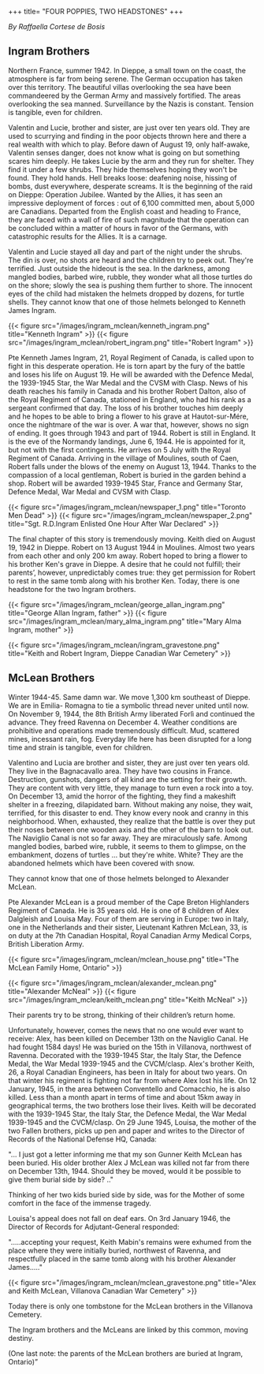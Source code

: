 +++
title= "FOUR POPPIES, TWO HEADSTONES"
+++

*By Raffaella Cortese de Bosis*


## Ingram Brothers

Northern France, summer 1942. In Dieppe, a small town on the coast, the atmosphere is far from being serene. The German occupation has taken over this territory. The beautiful villas overlooking the sea have been commandeered by the German Army and massively fortified.  The areas overlooking the sea manned. Surveillance by the Nazis is constant. Tension is tangible, even for children. 

Valentin and Lucie, brother and sister, are just over ten years old. They are used to scurrying and finding in the poor objects thrown here and there a real wealth with which to play. Before dawn of August 19, only half-awake, Valentin senses  danger, does not know what is going on but  something  scares him deeply. He takes Lucie by the arm and they run for shelter. They find it under a few shrubs. They hide themselves hoping they won't be found.  They hold  hands. Hell breaks loose: deafening noise, hissing of bombs, dust everywhere, desperate screams. It is the beginning of the raid on Dieppe: Operation Jubilee. Wanted by the Allies, it has seen an impressive deployment of forces : out of 6,100 committed men, about 5,000 are Canadians. Departed from the English coast and heading to France, they are faced with a wall of fire of such magnitude that the operation can be concluded within a matter of hours in favor of the Germans, with catastrophic results for the Allies. It is a carnage.

Valentin and Lucie  stayed all day and part of the night under the shrubs. The din is over, no shots are heard and the children try to peek out. They're terrified. Just outside the hideout is the sea. In the darkness, among mangled bodies, barbed wire, rubble, they wonder what all those turtles do on the shore; slowly the sea is pushing them further to shore.  The innocent eyes of the child had mistaken the helmets dropped by dozens, for turtle shells.  They cannot know that one of those helmets belonged to Kenneth James Ingram.


{{< figure src="/images/ingram_mclean/kenneth_ingram.png" title="Kenneth Ingram" >}} {{< figure src="/images/ingram_mclean/robert_ingram.png" title="Robert Ingram" >}}


Pte Kenneth James Ingram, 21, Royal Regiment of Canada, is called upon to fight in this desperate operation. He is torn apart by the fury of the battle and loses his life on August 19. He will be awarded with the Defence Medal, the 1939-1945 Star, the War Medal and the CVSM with Clasp. News of his death reaches his family in Canada and his brother Robert Dalton, also of the Royal Regiment of Canada, stationed in England, who had his rank as a sergeant confirmed that day. The loss of his brother touches him deeply and he hopes to be able to bring a flower to his grave at Hautot-sur-Mére, once the nightmare of the war is over. A war that, however, shows no sign of ending.  It goes through 1943 and part of 1944. 
Robert is still in England. It is the eve of the Normandy landings, June 6, 1944. He is appointed for it, but not with the first contingents. He arrives on 5 July with the Royal Regiment of Canada.  Arriving in the village of Moulines, south of Caen, Robert falls under the blows of the enemy on August 13, 1944. Thanks to the compassion of a local gentleman, Robert is buried in the garden behind a shop. Robert will be awarded  1939-1945 Star, France and Germany Star, Defence Medal, War Medal and CVSM with Clasp. 


{{< figure src="/images/ingram_mclean/newspaper_1.png" title="Toronto Men Dead" >}} {{< figure src="/images/ingram_mclean/newspaper_2.png" title="Sgt. R.D.Ingram Enlisted One Hour After War Declared" >}}


The final chapter of this story is tremendously moving. 
Keith died on August 19, 1942 in Dieppe. Robert on 13 August 1944 in Moulines. Almost two years from each other and only 200 km away. Robert hoped to bring a flower to his brother Ken's grave in Dieppe. A desire that he could not fulfill; their parents’, however, unpredictably comes true: they get permission for Robert to rest in the same tomb along with his brother Ken. Today, there is one headstone for the two Ingram brothers.

{{< figure src="/images/ingram_mclean/george_allan_ingram.png" title="George Allan Ingram, father" >}} {{< figure src="/images/ingram_mclean/mary_alma_ingram.png" title="Mary Alma Ingram, mother" >}}

{{< figure src="/images/ingram_mclean/ingram_gravestone.png" title="Keith and Robert Ingram, Dieppe Canadian War Cemetery" >}}



## McLean Brothers

Winter 1944-45.  Same damn war. We move 1,300 km southeast  of Dieppe. We are in Emilia- Romagna to tie a symbolic thread never united until now.
On November 9, 1944, the 8th  British Army liberated Forlì and continued the advance. They freed Ravenna on December 4. Weather conditions are prohibitive and operations made tremendously difficult. Mud, scattered mines, incessant rain, fog. Everyday life here has been disrupted for a long time and strain is tangible, even for children.

Valentino and Lucia are brother and sister, they are just over ten years old. They live in the Bagnacavallo area. They have two cousins in France. Destruction, gunshots, dangers of all kind are the setting for their growth. They are content with very little, they manage to turn even a rock into a toy. On December 13,  amid the horror of the fighting, they find a makeshift shelter in a  freezing, dilapidated barn. Without making any noise, they wait, terrified, for this disaster to end. They know every nook and cranny in this neighborhood. When, exhausted, they realize that the battle is over they put their noses between one wooden axis and the other of the barn to look out. The Naviglio Canal is not so far away. They are miraculously safe.  Among mangled bodies, barbed wire, rubble, it seems to them to glimpse, on the embankment, dozens of turtles ... but they're white. White? They are the abandoned helmets which have been covered with snow.

They cannot know that one of those helmets belonged to Alexander  McLean.

Pte Alexander  McLean is a proud member of the Cape Breton  Highlanders  Regiment of Canada. He is 35 years old.  He is one of 8 children of Alex Dalgleish and Louisa May. Four of them are serving in Europe: two in Italy, one in the Netherlands and their sister, Lieutenant Kathren McLean, 33, is on duty at the 7th Canadian Hospital, Royal Canadian Army Medical Corps, British Liberation Army. 

{{< figure src="/images/ingram_mclean/mclean_house.png" title="The McLean Family Home, Ontario" >}}

{{< figure src="/images/ingram_mclean/alexander_mclean.png" title="Alexander McNeal" >}} {{< figure src="/images/ingram_mclean/keith_mclean.png" title="Keith McNeal" >}}


Their parents try to be strong,  thinking of their children’s return home.

Unfortunately, however, comes the news that no one would ever want to receive: Alex, has been killed on December 13th on the Naviglio Canal. He had fought 1584 days! He was buried on the 15th in Villanova, northwest of Ravenna. Decorated with  the 1939-1945 Star, the  Italy  Star, the  Defence  Medal, the War  Medal  1939-1945 and the CVCM/clasp.
Alex's brother Keith, 26, a Royal Canadian Engineers, has been in Italy for about two years. On that winter his regiment is fighting not far from where Alex lost his life. On 12 January, 1945, in the area between Conventello and Comacchio,  he is also killed. Less than a month apart in terms of time  and  about 15km away in geographical terms, the two brothers lose their lives. Keith will be decorated with the 1939-1945 Star, the  Italy  Star, the  Defence  Medal, the War  Medal  1939-1945 and the CVCM/clasp.
On 29  June 1945, Louisa, the mother of the two Fallen brothers, picks up pen and paper and writes to the Director of Records of the National  Defense  HQ, Canada:

"... I just got a letter informing me that my son Gunner Keith  McLean  has been buried. His older brother Alex J  McLean  was killed not far from there on December 13th, 1944. Should they be moved, would it be possible to give them burial side by side? .."

Thinking of her two kids buried side by side, was for the Mother of some comfort in the face  of the immense tragedy. 

Louisa's appeal does not fall on deaf ears. On 3rd January 1946, the Director of Records for Adjutant-General responded:

".....accepting your request,  Keith Mabin's remains were exhumed from the place where they were initially buried, northwest of Ravenna, and  respectfully placed in the same tomb along with his brother Alexander James....." 

{{< figure src="/images/ingram_mclean/mclean_gravestone.png" title="Alex and Keith McLean, Villanova Canadian War Cemetery" >}}

Today there is only one tombstone for the  McLean brothers in the Villanova Cemetery.

The Ingram brothers and the McLeans  are linked by this common, moving  destiny.

(One last note: the parents of the  McLean brothers are buried at Ingram, Ontario)”



